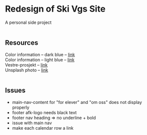 # Redesign of Ski Vgs Site
A personal side project
<br><br>
## Resources
Color information – dark blue – [link](https://www.colorhexa.com/053e68)
<br>
Color information – light blue – [link](https://www.colorhexa.com/64c3d8)
<br>
Vestre-prosjekt – [link](https://vestre.com/no/project/ski-videregaaende-skole-ski/)
<br>
Unsplash photo – [link](https://unsplash.com/photos/pvHma684eEI)
<br><br>
## Issues
* main-nav-content for "for elever" and "om oss" does not display properly
* footer afk-logo needs black text
* footer nav heading => no underline + bold
* issue with main nav
* make each calendar row a link
